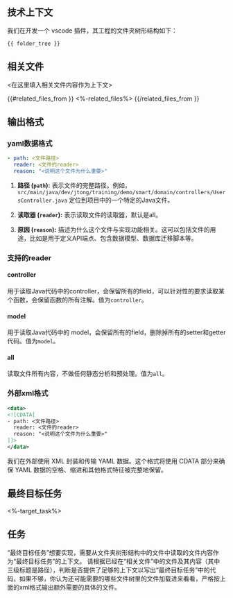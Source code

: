 ## 技术上下文

我们在开发一个 vscode 插件，其工程的文件夹树形结构如下：

```
{{ folder_tree }}
```

## 相关文件

<在这里填入相关文件内容作为上下文>

{{#related_files_from }}
<%-related_files%>
{{/related_files_from }}

## 输出格式

### yaml数据格式
```yaml
- path: <文件路径>
  reader: <文件的reader>
  reason: "<说明这个文件为什么重要>"
```

1. **路径 (`path`):** 表示文件的完整路径。例如，`src/main/java/dev/jtong/training/demo/smart/domain/controllers/UsersController.java` 定位到项目中的一个特定的Java文件。
  
2. **读取器 (`reader`):** 表示读取文件的读取器，默认是all。
   
3. **原因 (`reason`):** 描述为什么这个文件与实现功能相关。这可以包括文件的用途，比如是用于定义API端点、包含数据模型、数据库迁移脚本等。

### 支持的reader
#### controller
用于读取Java代码中的controller，会保留所有的field，可以针对性的要求读取某个函数，会保留函数的所有注解。值为`controller`。

#### model
用于读取Java代码中的 model，会保留所有的field，删除掉所有的setter和getter代码。值为`model`。

#### all
读取文件所有内容，不做任何静态分析和预处理。值为`all`。

### 外部xml格式

```xml
<data>
<![CDATA[
- path: <文件路径>
  reader: <文件的reader>
  reason: "<说明这个文件为什么重要>"
]]> 
</data>
```
我们在外部使用 XML 封装和传输 YAML 数据。这个格式将使用 CDATA 部分来确保 YAML 数据的空格、缩进和其他格式特征被完整地保留。

## 最终目标任务

<%-target_task%>

## 任务

“最终目标任务”想要实现，需要从文件夹树形结构中的文件中读取的文件内容作为“最终目标任务”的上下文。
请根据已经在“相关文件”中的文件及其内容（其中三级标题是路径），判断是否提供了足够的上下文以写出“最终目标任务”中的代码，如果不够，你认为还可能需要的哪些文件树里的文件加载进来看看，严格按上面的xml格式输出额外需要的具体的文件。